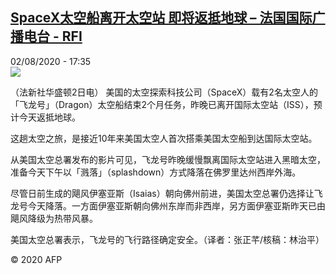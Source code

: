<!--1596387374000-->
[SpaceX太空船离开太空站 即将返抵地球 – 法国国际广播电台 - RFI](http://www.rfi.fr//cn/contenu/20200802-spacex%E5%A4%AA%E7%A9%BA%E8%88%B9%E7%A6%BB%E5%BC%80%E5%A4%AA%E7%A9%BA%E7%AB%99-%E5%8D%B3%E5%B0%86%E8%BF%94%E6%8A%B5%E5%9C%B0%E7%90%83)
------

<div>02/08/2020 - 17:35</div><img src="https://s.rfi.fr/media/display/83769440-d4d9-11ea-b52a-005056bf87d6/w:310/p:16x9/health0002b.200802233502.jpg"><div class="t-content__body u-clearfix"><div class="m-interstitial"></div><p>（法新社华盛顿2日电）    美国的太空探索科技公司（SpaceX）载有2名太空人的「飞龙号」（Dragon）太空船结束2个月任务，昨晚已离开国际太空站（ISS），预计今天返抵地球。</p><p>    这趟太空之旅，是接近10年来美国太空人首次搭乘美国太空船到达国际太空站。</p><p>    从美国太空总署发布的影片可见，飞龙号昨晚缓慢飘离国际太空站进入黑暗太空，准备今天下午以「溅落」（splashdown）方式降落在佛罗里达州西岸外海。</p><p>    尽管日前生成的飓风伊塞亚斯（Isaias）朝向佛州前进，美国太空总署仍选择让飞龙号今天降落。一方面伊塞亚斯朝向佛州东岸而非西岸，另方面伊塞亚斯昨天已由飓风降级为热带风暴。</p><p>    美国太空总署表示，飞龙号的飞行路径确定安全。（译者：张正芊/核稿：林治平）</p><p class="t-copyright">© 2020 AFP</p>        </div>
